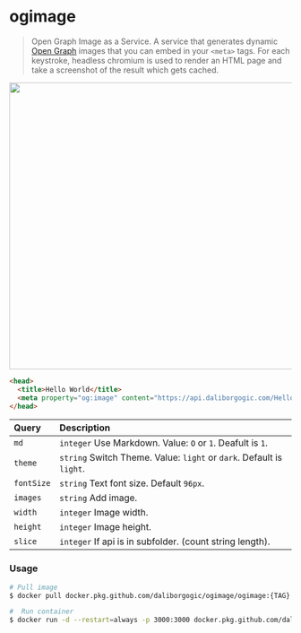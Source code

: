 # ogimage

> Open Graph Image as a Service. A service that generates dynamic [Open Graph](https://ogp.me/) images that you can embed in your `<meta>` tags. For each keystroke, headless chromium is used to render an HTML page and take a screenshot of the result which gets cached.

<img src="https://daliborgogic.com/ogimage/tw-ogimage-sample.png" width="512">

```html
<head>
  <title>Hello World</title>
  <meta property="og:image" content="https://api.daliborgogic.com/Hello%20World.png" />
</head>
```

| Query     | Description                                                           |
|:----------|:----------------------------------------------------------------------|
|`md`       | `integer` Use Markdown. Value: `O` or `1`. Deafult is `1`.            |
|`theme`    | `string` Switch Theme. Value: `light` or `dark`. Default is `light`.  |
|`fontSize` | `string` Text font size. Default `96px`.                              |
|`images`   | `string` Add image.                                                   |
|`width`    | `integer` Image width.                                                |
|`height`   | `integer` Image height.                                               |
|`slice`    | `integer` If api is in subfolder. (count string length).              |

### Usage

```bash
# Pull image
$ docker pull docker.pkg.github.com/daliborgogic/ogimage/ogimage:{TAG}

#  Run container
$ docker run -d --restart=always -p 3000:3000 docker.pkg.github.com/daliborgogic/ogimage/ogimage:{TAG}
```
